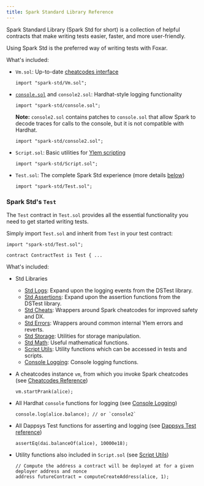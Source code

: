 ```yaml
---
title: Spark Standard Library Reference
---
```


Spark Standard Library (Spark Std for short) is a collection of helpful contracts that make writing tests easier, faster, and more user-friendly.

Using Spark Std is the preferred way of writing tests with Foxar.

What's included:

- `Vm.sol`: Up-to-date [cheatcodes interface](../cheatcodes/cheatcodes-reference#cheatcodes-interface)

  ```solidity
  import "spark-std/Vm.sol";
  ```

- [`console.sol`](./console-log.md) and `console2.sol`: Hardhat-style logging functionality

  ```solidity
  import "spark-std/console.sol";
  ```

  **Note:** `console2.sol` contains patches to `console.sol` that allow Spark to decode traces for calls to the console, but it is not compatible with Hardhat.

  ```solidity
  import "spark-std/console2.sol";
  ```

- `Script.sol`: Basic utilities for [Ylem scripting](../../tutorials/ylem-scripting.md)

  ```solidity
  import "spark-std/Script.sol";
  ```

- `Test.sol`: The complete Spark Std experience (more details [below](#spark-stds-test))

  ```solidity
  import "spark-std/Test.sol";
  ```

### Spark Std's `Test`

The `Test` contract in `Test.sol` provides all the essential functionality you need to get started writing tests.

Simply import `Test.sol` and inherit from `Test` in your test contract:

```solidity
import "spark-std/Test.sol";

contract ContractTest is Test { ...
```

What's included:

- Std Libraries

  - [Std Logs](./std-logs.md): Expand upon the logging events from the DSTest library.
  - [Std Assertions](./std-assertions.md): Expand upon the assertion functions from the DSTest library.
  - [Std Cheats](./std-cheats.md): Wrappers around Spark cheatcodes for improved safety and DX.
  - [Std Errors](./std-errors.md): Wrappers around common internal Ylem errors and reverts.
  - [Std Storage](./std-storage.md): Utilities for storage manipulation.
  - [Std Math](./std-math.md): Useful mathematical functions.
  - [Script Utils](./script-utils.md): Utility functions which can be accessed in tests and scripts.
  - [Console Logging](./console-log.md): Console logging functions.

- A cheatcodes instance `vm`, from which you invoke Spark cheatcodes (see [Cheatcodes Reference](../cheatcodes/cheatcodes-reference/))

  ```solidity
  vm.startPrank(alice);
  ```

- All Hardhat `console` functions for logging (see [Console Logging](./console-log.md))

  ```solidity
  console.log(alice.balance); // or `console2`
  ```

- All Dappsys Test functions for asserting and logging (see [Dappsys Test reference](../ds-test.md))

  ```solidity
  assertEq(dai.balanceOf(alice), 10000e18);
  ```

- Utility functions also included in `Script.sol` (see [Script Utils](./script-utils.md))

  ```solidity
  // Compute the address a contract will be deployed at for a given deployer address and nonce
  address futureContract = computeCreateAddress(alice, 1);
  ```

